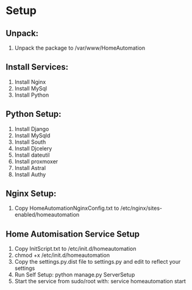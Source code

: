 # Setup
## Unpack:
1. Unpack the package to /var/www/HomeAutomation

## Install Services:
1. Install Nginx
2. Install MySql
3. Install Python

## Python Setup:
1. Install Django
2. Install MySqld
3. Install South
3. Install Djcelery
4. Install dateutil
5. Install proxmoxer
6. Install Astral
7. Install Authy

## Nginx Setup:
1. Copy HomeAutomationNginxConfig.txt to /etc/nginx/sites-enabled/homeautomation

## Home Automisation Service Setup
1. Copy InitScript.txt to /etc/init.d/homeautomation
2. chmod +x /etc/init.d/homeautomation
3. Copy the settings.py.dist file to settings.py and edit to reflect your settings
3. Run Self Setup: python manage.py ServerSetup
3. Start the service from sudo/root with: service homeautomation start